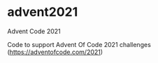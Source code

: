 # advent2021
Advent Code 2021

Code to support Advent Of Code 2021 challenges (https://adventofcode.com/2021)
